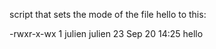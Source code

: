  script that sets the mode of the file hello to this:

-rwxr-x-wx 1 julien julien 23 Sep 20 14:25 hello
